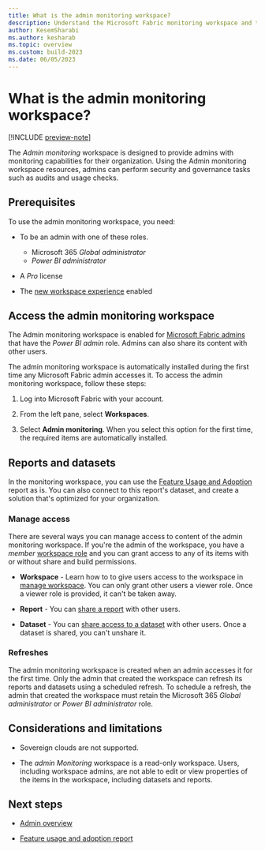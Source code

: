 ```yaml
---
title: What is the admin monitoring workspace?
description: Understand the Microsoft Fabric monitoring workspace and the reports it holds.
author: KesemSharabi
ms.author: kesharab
ms.topic: overview
ms.custom: build-2023
ms.date: 06/05/2023
---
```


# What is the admin monitoring workspace?

[!INCLUDE [preview-note](../includes/preview-note.md)]

The *Admin monitoring* workspace is designed to provide admins with monitoring capabilities for their organization. Using the Admin monitoring workspace resources, admins can perform security and governance tasks such as audits and usage checks.

## Prerequisites

To use the admin monitoring workspace, you need:

* To be an admin with one of these roles.
    * Microsoft 365 *Global administrator*
    * *Power BI administrator*

* A *Pro* license

* The [new workspace experience](/power-bi/admin/service-admin-portal-workspace#create-workspaces-new-workspace-experience) enabled

## Access the admin monitoring workspace

The Admin monitoring workspace is enabled for [Microsoft Fabric admins](microsoft-fabric-admin.md) that have the *Power BI admin* role. Admins can also share its content with other users.

The admin monitoring workspace is automatically installed during the first time any Microsoft Fabric admin accesses it. To access the admin monitoring workspace, follow these steps:

1. Log into Microsoft Fabric with your account.

2. From the left pane, select **Workspaces**.

3. Select **Admin monitoring**. When you select this option for the first time, the required items are automatically installed.

## Reports and datasets

In the monitoring workspace, you can use the [Feature Usage and Adoption](feature-usage-adoption.md) report as is. You can also connect to this report's dataset, and create a solution that's optimized for your organization.

### Manage access

There are several ways you can manage access to content of the admin monitoring workspace. If you're the admin of the workspace, you have a *member* [workspace role](/power-bi/collaborate-share/service-roles-new-workspaces#workspace-roles) and you can grant access to any of its items with or without share and build permissions.

* **Workspace** - Learn how to to give users access to the workspace in [manage workspace](../admin/portal-workspaces.md). You can only grant other users a viewer role. Once a viewer role is provided, it can't be taken away.

* **Report** - You can [share a report](/power-bi/connect-data/service-datasets-share) with other users.

* **Dataset** - You can [share access to a dataset](/power-bi/connect-data/service-datasets-share) with other users. Once a dataset is shared, you can't unshare it.

### Refreshes

The admin monitoring workspace is created when an admin accesses it for the first time. Only the admin that created the workspace can refresh its reports and datasets using a scheduled refresh. To schedule a refresh, the admin that created the workspace must retain the Microsoft 365 *Global administrator* or *Power BI administrator* role.

## Considerations and limitations

* Sovereign clouds are not supported.

* The *admin Monitoring* workspace is a read-only workspace. Users, including workspace admins, are not able to edit or view properties of the items in the workspace, including datasets and reports.
 
## Next steps

* [Admin overview](microsoft-fabric-admin.md)

* [Feature usage and adoption report](feature-usage-adoption.md)
